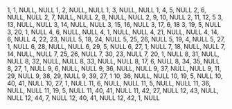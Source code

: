 1, 1, NULL, NULL
1, 2, NULL, NULL
1, 3, NULL, NULL
1, 4, 5, NULL
2, 6, NULL, NULL
2, 7, NULL, NULL
2, 8, NULL, NULL
2, 9, 10, NULL
2, 11, 12, 5
3, 13, NULL, NULL
3, 14, NULL, NULL
3, 15, 16, NULL
3, 17, 6, 18
3, 19, 5, NULL
3, 20, 1, NULL
4, 6, NULL, NULL
4, 1, NULL, NULL
4, 21, NULL, NULL
4, 14, 6, NULL
4, 22, 23, NULL
5, 18, 24, NULL
5, 25, 26, NULL
5, 19, 4, NULL
5, 27, 1, NULL
6, 28, NULL, NULL
6, 29, 5, NULL
6, 27, 1, NULL
7, 18, NULL, NULL
7, 14, NULL, NULL
7, 25, 26, NULL
7, 30, 23, NULL
7, 20, 1, NULL
8, 31, NULL, NULL
8, 32, NULL, NULL
8, 33, NULL, NULL
8, 17, 6, NULL
8, 34, 35, NULL
8, 27, 1, NULL
9, 6, NULL, NULL
9, 36, NULL, NULL
9, 37, NULL, NULL
9, 11, 29, NULL
9, 38, 29, NULL
9, 39, 27, 1
10, 36, NULL, NULL
10, 19, 5, NULL
10, 40, 41, NULL
10, 27, 1, NULL
11, 6, NULL, NULL
11, 5, NULL, NULL
11, 36, NULL, NULL
11, 19, 5, NULL
11, 40, 41, NULL
11, 42, 27, NULL
12, 43, NULL, NULL
12, 44, 7, NULL
12, 40, 41, NULL
12, 42, 1, NULL
